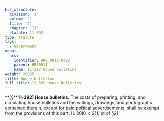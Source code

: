 ```yaml
---
hrs_structure:
  division: '1'
  volume: '1'
  title: '2'
  chapter: '11'
  statute: 11-392
type: statute
tags:
  - Government
menu:
  hrs:
    identifier: HRS_0011-0392
    parent: HRS0011
    name: 11-392 House bulletins
weight: 20835
title: House bulletins
full_title: 11-392 House bulletins
---
```

**[§****11-392] House bulletins.** The costs of preparing, printing, and circulating house bulletins and the writings, drawings, and photographs contained therein, except for paid political advertisements, shall be exempt from the provisions of this part. [L 2010, c 211, pt of §2]